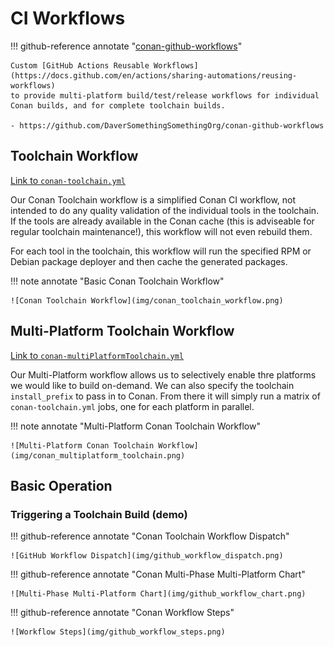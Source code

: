 # CI Workflows

!!! github-reference annotate "[conan-github-workflows](https://github.com/DaverSomethingSomethingOrg/conan-github-workflows)"

    Custom [GitHub Actions Reusable Workflows](https://docs.github.com/en/actions/sharing-automations/reusing-workflows)
    to provide multi-platform build/test/release workflows for individual
    Conan builds, and for complete toolchain builds.

    - https://github.com/DaverSomethingSomethingOrg/conan-github-workflows

## Toolchain Workflow

[Link to `conan-toolchain.yml`](https://github.com/DaverSomethingSomethingOrg/conan-github-workflows/blob/main/.github/workflows/conan-toolchain.yml)

Our Conan Toolchain workflow is a simplified Conan CI workflow,
not intended to do any quality validation of the individual tools
in the toolchain.  If the tools are already available in the Conan
cache (this is adviseable for regular toolchain maintenance!),
this workflow will not even rebuild them.

For each tool in the toolchain, this workflow will run the specified RPM
or Debian package deployer and then cache the generated packages.


!!! note annotate "Basic Conan Toolchain Workflow"

    ![Conan Toolchain Workflow](img/conan_toolchain_workflow.png)

## Multi-Platform Toolchain Workflow

[Link to `conan-multiPlatformToolchain.yml`](https://github.com/DaverSomethingSomethingOrg/conan-github-workflows/blob/main/.github/workflows/conan-multiPlatformToolchain.yml)

Our Multi-Platform workflow allows us to selectively enable thre platforms
we would like to build on-demand.  We can also specify the toolchain
`install_prefix` to pass in to Conan.  From there it will simply run a
matrix of `conan-toolchain.yml` jobs, one for each platform in parallel.

!!! note annotate "Multi-Platform Conan Toolchain Workflow"

    ![Multi-Platform Conan Toolchain Workflow](img/conan_multiplatform_toolchain.png)

## Basic Operation

### Triggering a Toolchain Build (demo)

!!! github-reference annotate "Conan Toolchain Workflow Dispatch"

    ![GitHub Workflow Dispatch](img/github_workflow_dispatch.png)

!!! github-reference annotate "Conan Multi-Phase Multi-Platform Chart"

    ![Multi-Phase Multi-Platform Chart](img/github_workflow_chart.png)

!!! github-reference annotate "Conan Workflow Steps"

    ![Workflow Steps](img/github_workflow_steps.png)
